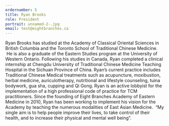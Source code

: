 ```yaml
---
ordernumber: 5
title: Ryan Brooks
role: President
portrait: unnamed-2-.jpg
email: test@eightbranches.ca
---
```

<!--StartFragment-->

Ryan Brooks has studied at the Academy of Classical Oriental Sciences in British Columbia and the Toronto School of Traditional Chinese Medicine.  He is also a graduate of the Eastern Studies program at the University of Western Ontario. Following his studies in Canada, Ryan completed a clinical internship at Chengdu University of Traditional Chinese Medicine Teaching Hospital in the Sichuan Province of China. Ryan’s current practice includes Traditional Chinese Medical treatments such as acupuncture, moxibustion, herbal medicine, auriculotherapy, nutritional and lifestyle counseling, tuina bodywork, gua sha, cupping and Qi Gong. Ryan is an active lobbyist for the implementation of a high professional code of practice for TCM practitioners. Since the founding of Eight Branches Academy of Eastern Medicine in 2010, Ryan has been working to implement his vision for the Academy by teaching the numerous modalities of East Asian Medicine.  “My single aim is to help people improve their lives, to take control of their health, and to increase their physical and mental well being”.

<!--EndFragment-->